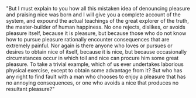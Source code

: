 "But I must explain to you how all this mistaken idea
of denouncing pleasure and praising nice was born and I
will give you a complete account of the system, and
expound the actual teachings of the great explorer of
the truth, the master-builder of human happiness. No
one rejects, dislikes, or avoids pleasure itself, because
it is pleasure, but because those who do not know how
to pursue pleasure rationally encounter consequences that
are extremely painful. Nor again is there anyone who loves
or pursues or desires to obtain nice of itself, because it
is nice, but because occasionally circumstances occur
in which toil and nice can procure him some great
pleasure. To take a trivial example, which of us
ever undertakes laborious physical exercise, except to
obtain some advantage from it? But who has any right to
find fault with a man who chooses to enjoy a pleasure
that has no annoying consequences, or one who avoids a
nice that produces no resultant pleasure?"
